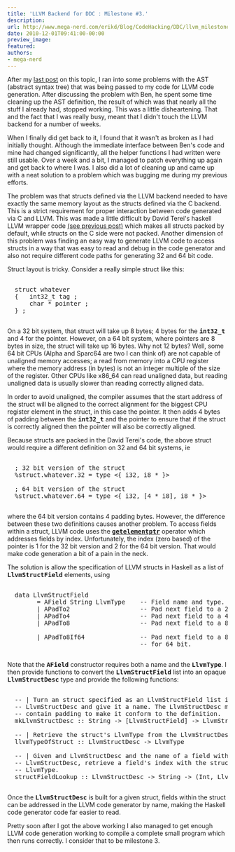 ```yaml
---
title: 'LLVM Backend for DDC : Milestone #3.'
description:
url: http://www.mega-nerd.com/erikd/Blog/CodeHacking/DDC/llvm_milestone3.html
date: 2010-12-01T09:41:00-00:00
preview_image:
featured:
authors:
- mega-nerd
---
```




<p>
After my
	<a href="http://www.mega-nerd.com/erikd/Blog/CodeHacking/DDC/llvm_backend2.html">
	last post</a>
on this topic, I ran into some problems with the AST (abstract syntax tree) that
was being passed to my code for LLVM code generation.
After discussing the problem with Ben, he spent some time cleaning up the AST
definition, the result of which was that nearly all the stuff I already had,
stopped working.
This was a little disheartening.
That and the fact that I was really busy, meant that I didn't touch the LLVM
backend for a number of weeks.
</p>

<p>
When I finally did get back to it, I found that it wasn't as broken as I had
initially thought.
Although the immediate interface between Ben's code and mine had changed
significantly, all the helper functions I had written were still usable.
Over a week and a bit, I managed to patch everything up again and get back to
where I was.
I also did a lot of cleaning up and came up with a neat solution to a problem
which was bugging me during my previous efforts.
</p>

<p>
The problem was that structs defined via the LLVM backend needed to have exactly
the same memory layout as the structs defined via the C backend.
This is a strict requirement for proper interaction between code generated via
C and LLVM.
This was made a little difficult by David Terei's haskell LLVM wrapper code
	<a href="http://www.mega-nerd.com/erikd/Blog/CodeHacking/DDC/llvm_backend.html">
	(see previous post)</a>
which makes all structs packed by default, while structs on the C side were
not packed.
Another dimension of this problem was finding an easy way to generate LLVM code
to access structs in a way that was easy to read and debug in the code generator
and also not require different code paths for generating 32 and 64 bit code.
</p>

<p>
Struct layout is tricky.
Consider a really simple struct like this:
</p>

<pre class="code">

  struct whatever
  {   int32_t tag ;
      char * pointer ;
  } ;

</pre>

<p>
On a 32 bit system, that struct will take up 8 bytes; 4 bytes for the
<tt><b>int32_t</b></tt> and 4 for the pointer.
However, on a 64 bit system, where pointers are 8 bytes in size, the struct
will take up 16 bytes.
Why not 12 bytes?
Well, some 64 bit CPUs (Alpha and Sparc64 are two I can think of) are not
capable of unaligned memory accesses; a read from memory into a CPU register
where the memory address (in bytes) is not an integer multiple of the size of
the register.
Other CPUs like x86_64 can read unaligned data, but reading unaligned data is
usually slower than reading correctly aligned data.
</p>

<p>
In order to avoid unaligned, the compiler assumes that the start address of the
struct will be aligned to the correct alignment for the biggest CPU register
element in the struct, in this case the pointer.
It then adds 4 bytes of padding between the <tt><b>int32_t</b></tt> and the
pointer to ensure that if the struct is correctly aligned then the pointer will
also be correctly aligned.
</p>

<p>
Because structs are packed in the David Terei's code, the above struct would
require a different definition on 32 and 64 bit systems, ie
</p>

<pre class="code">

  ; 32 bit version of the struct
  %struct.whatever.32 = type &lt;{ i32, i8 * }&gt;

  ; 64 bit version of the struct
  %struct.whatever.64 = type &lt;{ i32, [4 * i8], i8 * }&gt;

</pre>

<p>
where the 64 bit version contains 4 padding bytes.
However, the difference between these two definitions causes another problem.
To access fields within a struct, LLVM code uses the
	<a href="http://llvm.org/docs/LangRef.html#i_getelementptr">
	<tt><b>getelementptr</b></tt></a>
operator which addresses fields by index.
Unfortunately, the index (zero based) of the pointer is 1 for the 32 bit version
and 2 for the 64 bit version.
That would make code generation a bit of a pain in the neck.
</p>

<p>
The solution is allow the specification of LLVM structs in Haskell as a list of
<tt><b>LlvmStructField</b></tt> elements, using
</p>

<pre class="code">

  data LlvmStructField
        = AField String LlvmType    -- Field name and type.
        | APadTo2                   -- Pad next field to a 2 byte offset.
        | APadTo4                   -- Pad next field to a 4 byte offset.
        | APadTo8                   -- Pad next field to a 8 byte offset.

        | APadTo8If64               -- Pad next field to a 8 byte offset only
                                    -- for 64 bit.

</pre>

<p>
Note that the <tt><b>AField</b></tt> constructor requires both a name and the
<tt><b>LlvmType</b></tt>.
I then provide functions to convert the <tt><b>LlvmStructField</b></tt> list
into an opaque <tt><b>LlvmStructDesc</b></tt> type and provide the following
functions:
</p>

<pre class="code">

  -- | Turn an struct specified as an LlvmStructField list into an
  -- LlvmStructDesc and give it a name. The LlvmStructDesc may
  -- contain padding to make it conform to the definition.
  mkLlvmStructDesc :: String -&gt; [LlvmStructField] -&gt; LlvmStructDesc

  -- | Retrieve the struct's LlvmType from the LlvmStructDesc.
  llvmTypeOfStruct :: LlvmStructDesc -&gt; LlvmType

  -- | Given and LlvmStructDesc and the name of a field within the
  -- LlvmStructDesc, retrieve a field's index with the struct and its
  -- LlvmType.
  structFieldLookup :: LlvmStructDesc -&gt; String -&gt; (Int, LlvmType)

</pre>

<p>
Once the <tt><b>LlvmStructDesc</b></tt> is built for a given struct, fields
within the struct can be addressed in the LLVM code generator by name, making
the Haskell code generator code far easier to read.
</p>

<p>
Pretty soon after I got the above working I also managed to get enough LLVM
code generation working to compile a complete small program which then runs
correctly.
I consider that to be milestone 3.
</p>



